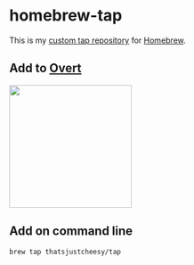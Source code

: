 # homebrew-tap

This is my [custom tap repository](https://docs.brew.sh/Taps) for [Homebrew](https://brew.sh).

## Add to [Overt](https://getovert.app)

<a href="https://getovert.app/open?action=overt:brew%3F1=add-source-repository%261[name]=thatsjustcheesy/homebrew-tap%261[url]=https://github.com/thatsjustcheesy/homebrew-tap"><img src="https://getovert.app/images/overt-badge.png" width="220"/></a>

## Add on command line

```sh
brew tap thatsjustcheesy/tap
```
